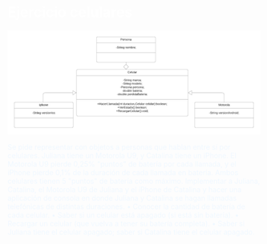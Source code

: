 <!DOCTYPE html>
<html lang="en">
<head>
    <meta charset="UTF-8">
    <meta name="viewport" content="width=device-width, initial-scale=1.0">
</head>
<body>
    <h1 style="color: white;">Ejercicio celulares </h1>
    <img src="diagrama.png" alt="">
        <p style="color: aliceblue;">
        Se pide representar con objetos a personas que hablan entre sí por
        celulares. Juliana tiene un Motorola U9, y Catalina tiene un iPhone.
        El Motorola U9 pierde 0,25% &quot;puntos&quot; de batería por cada llamada, y el iPhone pierde 0,1% de la
        duración de cada llamada en batería. Ambos celulares tienen 5 &quot;puntos&quot; de batería como máximo.
        Implementar a Juliana, Catalina, el Motorola U9 de Juliana y el iPhone de Catalina y hacer
        una aplicación de consola en donde Juliana y Catalina se hagan llamadas telefónicas de
        distintas duraciones.
        • Conocer la cantidad de batería de cada celular.
        • Saber si un celular está apagado (si está sin batería).
        • Recargar un celular (que vuelva a tener su batería completa).
        • Saber si Juliana tiene el celular apagado; saber si Catalina tiene el celular apagado.</p>
</body>
</html>
